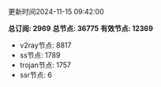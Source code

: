更新时间2024-11-15 09:42:00

**总订阅: 2969**
**总节点: 36775**
**有效节点: 12369**
- v2ray节点: 8817
- ss节点: 1789
- trojan节点: 1757
- ssr节点: 6
